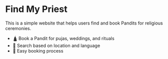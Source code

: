 # Find My Priest  
This is a simple website that helps users find and book Pandits for religious ceremonies.  
- 🛕 Book a Pandit for pujas, weddings, and rituals  
- 📍 Search based on location and language  
- 📅 Easy booking process  
